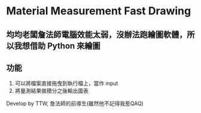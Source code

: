 # Material Measurement Fast Drawing
均均老闆詹法師電腦效能太弱，沒辦法跑繪圖軟體，所以我想借助 Python 來繪圖
---
## 功能
1. 可以將檔案直接拖曳到執行檔上，當作 input 
2. 將量測結果做積分之後輸出圖表

Develop by TTW, 詹法師的前導生(雖然他不記得我惹QAQ)